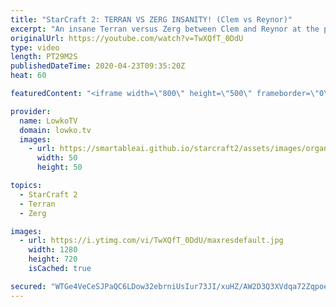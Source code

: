 ```yaml
---
title: "StarCraft 2: TERRAN VS ZERG INSANITY! (Clem vs Reynor)"
excerpt: "An insane Terran versus Zerg between Clem and Reynor at the professional level of StarCraft 2. This game showcases some of the highest level SC2 with both players constantly trying out to outsmart and outmicro the other. The skill level of the game in general is continously rising and it's noticable,"
originalUrl: https://youtube.com/watch?v=TwXQfT_0DdU
type: video
length: PT29M2S
publishedDateTime: 2020-04-23T09:35:20Z
heat: 60

featuredContent: "<iframe width=\"800\" height=\"500\" frameborder=\"0\" src=\"https://www.youtube.com/embed/TwXQfT_0DdU\" allow=\"accelerometer; autoplay; encrypted-media; gyroscope; picture-in-picture\" allowfullscreen></iframe>"

provider:
  name: LowkoTV
  domain: lowko.tv
  images:
    - url: https://smartableai.github.io/starcraft2/assets/images/organizations/lowko.tv-50x50.jpg
      width: 50
      height: 50

topics:
  - StarCraft 2
  - Terran
  - Zerg

images:
  - url: https://i.ytimg.com/vi/TwXQfT_0DdU/maxresdefault.jpg
    width: 1280
    height: 720
    isCached: true

secured: "WTGe4VeCeSJPaQC6LDow32ebrniUsIur73JI/xuHZ/AW2D3Q3XVdqa72Zqpoed+778rkIETIWh82yOSf8eR7lDZJZrI2o8ZsolxoifBjq9XQyT93PDIAbMFQuoJzv8+h5esy41bLx35hjd7/d7Kox5wqLuWd6twTxZCvcnEQcq3gUKnjXe88g6+RRjmZhm6gDFqE3LZJA8tIOS+y29U4yORGF5740k3sRbAOIvb42R6uZN3tkrR6WTfH4+u3c5ekQPJNg580STxJW7CRDOSDoUfo1XRVsJHV/6ekHru1mIiLvRBctMMhBgO03eWDX0OE7YR+rxt5TH0GaGZ7oHmvJnZoEwRFo0BMmUpL4PiLqlfYL2DxPaagUx6cFPnW/Ym6nys+W/5UCXLdJHLEOfnQgicZX87Hm5xYgCxJ1/5UEQPJQ/a6WR1+ZA69o+u2NBEY;nDEsUWe2ughs64nTllEZHQ=="
---
```


